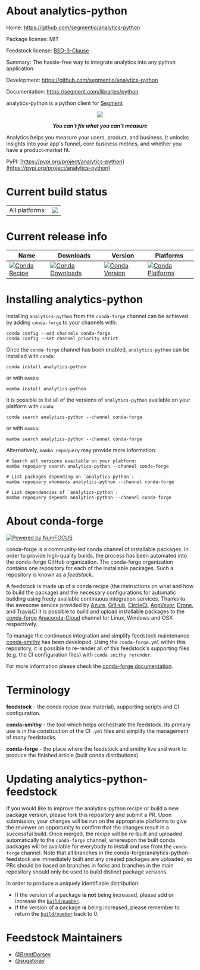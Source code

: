 About analytics-python
======================

Home: https://github.com/segmentio/analytics-python

Package license: MIT

Feedstock license: [BSD-3-Clause](https://github.com/conda-forge/analytics-python-feedstock/blob/main/LICENSE.txt)

Summary: The hassle-free way to integrate analytics into any python application.

Development: https://github.com/segmentio/analytics-python

Documentation: https://segment.com/libraries/python

analytics-python is a python client for [Segment](https://segment.com)

<div align="center">
  <img src="https://user-images.githubusercontent.com/16131737/53616895-a1142d80-3b99-11e9-8e0e-594c0b0dcdc9.png"/>
  <p><b><i>You can't fix what you can't measure</i></b></p>
</div>

Analytics helps you measure your users, product, and business.
It unlocks insights into your app's funnel, core business metrics,
and whether you have a product-market fit.

PyPI: [https://pypi.org/project/analytics-python](https://pypi.org/project/analytics-python)


Current build status
====================


<table><tr><td>All platforms:</td>
    <td>
      <a href="https://dev.azure.com/conda-forge/feedstock-builds/_build/latest?definitionId=6616&branchName=main">
        <img src="https://dev.azure.com/conda-forge/feedstock-builds/_apis/build/status/analytics-python-feedstock?branchName=main">
      </a>
    </td>
  </tr>
</table>

Current release info
====================

| Name | Downloads | Version | Platforms |
| --- | --- | --- | --- |
| [![Conda Recipe](https://img.shields.io/badge/recipe-analytics--python-green.svg)](https://anaconda.org/conda-forge/analytics-python) | [![Conda Downloads](https://img.shields.io/conda/dn/conda-forge/analytics-python.svg)](https://anaconda.org/conda-forge/analytics-python) | [![Conda Version](https://img.shields.io/conda/vn/conda-forge/analytics-python.svg)](https://anaconda.org/conda-forge/analytics-python) | [![Conda Platforms](https://img.shields.io/conda/pn/conda-forge/analytics-python.svg)](https://anaconda.org/conda-forge/analytics-python) |

Installing analytics-python
===========================

Installing `analytics-python` from the `conda-forge` channel can be achieved by adding `conda-forge` to your channels with:

```
conda config --add channels conda-forge
conda config --set channel_priority strict
```

Once the `conda-forge` channel has been enabled, `analytics-python` can be installed with `conda`:

```
conda install analytics-python
```

or with `mamba`:

```
mamba install analytics-python
```

It is possible to list all of the versions of `analytics-python` available on your platform with `conda`:

```
conda search analytics-python --channel conda-forge
```

or with `mamba`:

```
mamba search analytics-python --channel conda-forge
```

Alternatively, `mamba repoquery` may provide more information:

```
# Search all versions available on your platform:
mamba repoquery search analytics-python --channel conda-forge

# List packages depending on `analytics-python`:
mamba repoquery whoneeds analytics-python --channel conda-forge

# List dependencies of `analytics-python`:
mamba repoquery depends analytics-python --channel conda-forge
```


About conda-forge
=================

[![Powered by
NumFOCUS](https://img.shields.io/badge/powered%20by-NumFOCUS-orange.svg?style=flat&colorA=E1523D&colorB=007D8A)](https://numfocus.org)

conda-forge is a community-led conda channel of installable packages.
In order to provide high-quality builds, the process has been automated into the
conda-forge GitHub organization. The conda-forge organization contains one repository
for each of the installable packages. Such a repository is known as a *feedstock*.

A feedstock is made up of a conda recipe (the instructions on what and how to build
the package) and the necessary configurations for automatic building using freely
available continuous integration services. Thanks to the awesome service provided by
[Azure](https://azure.microsoft.com/en-us/services/devops/), [GitHub](https://github.com/),
[CircleCI](https://circleci.com/), [AppVeyor](https://www.appveyor.com/),
[Drone](https://cloud.drone.io/welcome), and [TravisCI](https://travis-ci.com/)
it is possible to build and upload installable packages to the
[conda-forge](https://anaconda.org/conda-forge) [Anaconda-Cloud](https://anaconda.org/)
channel for Linux, Windows and OSX respectively.

To manage the continuous integration and simplify feedstock maintenance
[conda-smithy](https://github.com/conda-forge/conda-smithy) has been developed.
Using the ``conda-forge.yml`` within this repository, it is possible to re-render all of
this feedstock's supporting files (e.g. the CI configuration files) with ``conda smithy rerender``.

For more information please check the [conda-forge documentation](https://conda-forge.org/docs/).

Terminology
===========

**feedstock** - the conda recipe (raw material), supporting scripts and CI configuration.

**conda-smithy** - the tool which helps orchestrate the feedstock.
                   Its primary use is in the construction of the CI ``.yml`` files
                   and simplify the management of *many* feedstocks.

**conda-forge** - the place where the feedstock and smithy live and work to
                  produce the finished article (built conda distributions)


Updating analytics-python-feedstock
===================================

If you would like to improve the analytics-python recipe or build a new
package version, please fork this repository and submit a PR. Upon submission,
your changes will be run on the appropriate platforms to give the reviewer an
opportunity to confirm that the changes result in a successful build. Once
merged, the recipe will be re-built and uploaded automatically to the
`conda-forge` channel, whereupon the built conda packages will be available for
everybody to install and use from the `conda-forge` channel.
Note that all branches in the conda-forge/analytics-python-feedstock are
immediately built and any created packages are uploaded, so PRs should be based
on branches in forks and branches in the main repository should only be used to
build distinct package versions.

In order to produce a uniquely identifiable distribution:
 * If the version of a package **is not** being increased, please add or increase
   the [``build/number``](https://docs.conda.io/projects/conda-build/en/latest/resources/define-metadata.html#build-number-and-string).
 * If the version of a package **is** being increased, please remember to return
   the [``build/number``](https://docs.conda.io/projects/conda-build/en/latest/resources/define-metadata.html#build-number-and-string)
   back to 0.

Feedstock Maintainers
=====================

* [@BrentDorsey](https://github.com/BrentDorsey/)
* [@sugatoray](https://github.com/sugatoray/)

